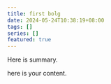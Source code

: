```yaml
---
title: first bolg 
date: 2024-05-24T10:38:19+08:00
tags: []
series: []
featured: true
---
```

Here is summary.

<!--more-->

here is your content.

